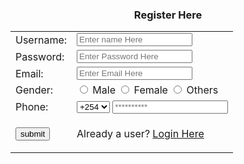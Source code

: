 <html lang="en">
<head>
  <meta charset="UTF-8">
  <meta http-equiv="X-UA-Compatible" content="IE=edge">
  <meta name="viewport" content="width=device-width, initial-scale=1.0">
  <title>Register</title>
</head>
<body>
  <center>
  <h3>Register Here</h3>
  <form action="" method="post">
      <table>
        <tr>
          <td>Username:</td>
          <td><input type="text" name="user" placeholder="Enter name Here"></td>
        </tr>
        <tr>
          <td>Password:</td>
          <td><input type="password" name="user_pass" placeholder="Enter Password Here"></td>
        </tr>
        <tr>
          <td>Email:</td>
          <td><input type="email" name="mail" placeholder="Enter Email Here"></td>
        </tr>
        <tr>
          <td>Gender:</td>
          <td>
          <input type="radio" name="gender"> Male
          <input type="radio" name="gender"> Female
          <input type="radio" name="gender"> Others
          </td>
        </tr>
        <tr>
          <td>Phone:</td>
          <td>
            <select name="country_code">
              <option value="+254">+254</option>
              <option value="+255">+255</option>
              <option value="+256">+256</option>
              <option value="+257">+257</option>
              <option value="+258">+258</option>
            </select>
            <input type="phone" name="mob_digits" placeholder="**********">
          </td>
        </tr>
        <tr>
           <td><input type="submit" name="submit" value="submit"></td>
           <td><p>Already a user? <a href="login.php">Login Here</a></p></td>
        </tr>
      </table>
  </form>
  </center>
</body>
</html>